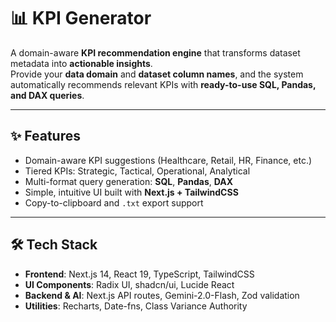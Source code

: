 # 📊 KPI Generator  

A domain-aware **KPI recommendation engine** that transforms dataset metadata into **actionable insights**.  
Provide your **data domain** and **dataset column names**, and the system automatically recommends relevant KPIs with **ready-to-use SQL, Pandas, and DAX queries**.  

---

## ✨ Features  

- Domain-aware KPI suggestions (Healthcare, Retail, HR, Finance, etc.)  
- Tiered KPIs: Strategic, Tactical, Operational, Analytical  
- Multi-format query generation: **SQL**, **Pandas**, **DAX**  
- Simple, intuitive UI built with **Next.js + TailwindCSS**  
- Copy-to-clipboard and `.txt` export support  

---

## 🛠️ Tech Stack  

- **Frontend**: Next.js 14, React 19, TypeScript, TailwindCSS  
- **UI Components**: Radix UI, shadcn/ui, Lucide React  
- **Backend & AI**: Next.js API routes, Gemini-2.0-Flash, Zod validation  
- **Utilities**: Recharts, Date-fns, Class Variance Authority  




